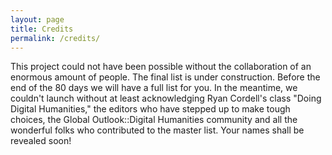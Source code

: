 ```yaml
---
layout: page
title: Credits
permalink: /credits/
---
```


This project could not have been possible without the collaboration of an enormous amount of people. The final list is under construction. Before the end of the 80 days we will have a full list for you. In the meantime, we couldn't launch without at least acknowledging Ryan Cordell's class "Doing Digital Humanities," the editors who have stepped up to make tough choices, the Global Outlook::Digital Humanities community and all the wonderful folks who contributed to the master list. Your names shall be revealed soon!